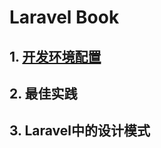 Laravel Book
======================

## 1. [开发环境配置](./docs/config.md)
## 2. 最佳实践
## 3. Laravel中的设计模式